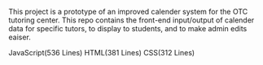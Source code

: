 This project is a prototype of an improved calender system for the OTC tutoring center.
This repo contains the front-end input/output of calender data for specific tutors, to display to students, and to make admin edits eaiser.

JavaScript(536 Lines)  HTML(381 Lines)  CSS(312 Lines)

